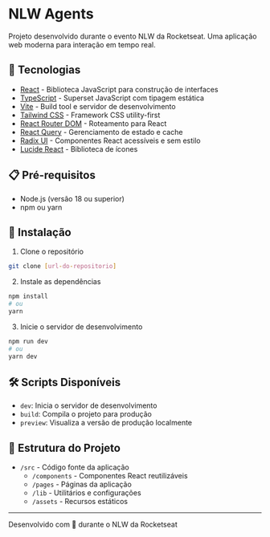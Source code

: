 # NLW Agents

Projeto desenvolvido durante o evento NLW da Rocketseat. Uma aplicação web moderna para interação em tempo real.

## 🚀 Tecnologias

- [React](https://react.dev/) - Biblioteca JavaScript para construção de interfaces
- [TypeScript](https://www.typescriptlang.org/) - Superset JavaScript com tipagem estática
- [Vite](https://vitejs.dev/) - Build tool e servidor de desenvolvimento
- [Tailwind CSS](https://tailwindcss.com/) - Framework CSS utility-first
- [React Router DOM](https://reactrouter.com/) - Roteamento para React
- [React Query](https://tanstack.com/query/latest) - Gerenciamento de estado e cache
- [Radix UI](https://www.radix-ui.com/) - Componentes React acessíveis e sem estilo
- [Lucide React](https://lucide.dev/) - Biblioteca de ícones

## 📋 Pré-requisitos

- Node.js (versão 18 ou superior)
- npm ou yarn

## 🔧 Instalação

1. Clone o repositório

```bash
git clone [url-do-repositorio]
```

2. Instale as dependências

```bash
npm install
# ou
yarn
```

3. Inicie o servidor de desenvolvimento

```bash
npm run dev
# ou
yarn dev
```

## 🛠️ Scripts Disponíveis

- `dev`: Inicia o servidor de desenvolvimento
- `build`: Compila o projeto para produção
- `preview`: Visualiza a versão de produção localmente

## 🎨 Estrutura do Projeto

- `/src` - Código fonte da aplicação
  - `/components` - Componentes React reutilizáveis
  - `/pages` - Páginas da aplicação
  - `/lib` - Utilitários e configurações
  - `/assets` - Recursos estáticos

---

Desenvolvido com 💜 durante o NLW da Rocketseat
